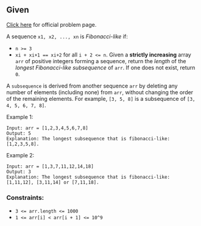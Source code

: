 ## Given

[Click here](https://leetcode.com/problems/length-of-longest-fibonacci-subsequence/) for official problem page.

A sequence `x1, x2, ..., xn` is *Fibonacci-like* if:

- `n >= 3`
- `xi + xi+1 == xi+2` for all `i + 2 <= n`.
Given a **strictly increasing** array `arr` of positive integers forming a sequence, return the *length* of the *longest Fibonacci-like subsequence* of `arr`. If one does not exist, return `0`.


A `subsequence` is derived from another sequence `arr` by deleting any number of elements (including none) from `arr`, without changing the order of the remaining elements. For example, `[3, 5, 8]` is a subsequence of `[3, 4, 5, 6, 7, 8]`.


Example 1:
```
Input: arr = [1,2,3,4,5,6,7,8]
Output: 5
Explanation: The longest subsequence that is fibonacci-like: [1,2,3,5,8].
```

Example 2:
```
Input: arr = [1,3,7,11,12,14,18]
Output: 3
Explanation: The longest subsequence that is fibonacci-like: [1,11,12], [3,11,14] or [7,11,18].
```

### Constraints:

- `3 <= arr.length <= 1000`
- `1 <= arr[i] < arr[i + 1] <= 10^9`

